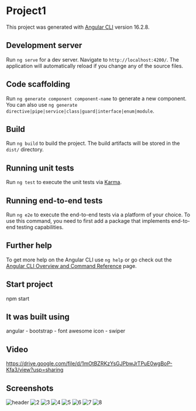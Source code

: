 # Project1

This project was generated with [Angular CLI](https://github.com/angular/angular-cli) version 16.2.8.

## Development server

Run `ng serve` for a dev server. Navigate to `http://localhost:4200/`. The application will automatically reload if you change any of the source files.

## Code scaffolding

Run `ng generate component component-name` to generate a new component. You can also use `ng generate directive|pipe|service|class|guard|interface|enum|module`.

## Build

Run `ng build` to build the project. The build artifacts will be stored in the `dist/` directory.

## Running unit tests

Run `ng test` to execute the unit tests via [Karma](https://karma-runner.github.io).

## Running end-to-end tests

Run `ng e2e` to execute the end-to-end tests via a platform of your choice. To use this command, you need to first add a package that implements end-to-end testing capabilities.

## Further help

To get more help on the Angular CLI use `ng help` or go check out the [Angular CLI Overview and Command Reference](https://angular.io/cli) page.

## Start project
npm start

## It was built using
angular - bootstrap - font awesome icon - swiper

## Video
https://drive.google.com/file/d/1mOtBZRKzYsGJPbwJrTPuE0wgBoP-Kfa3/view?usp=sharing
## Screenshots
![header](https://github.com/emanMohamad691/landing_page/assets/79469282/98f81566-898c-41cf-9340-9a0b7081fba5)
![2](https://github.com/emanMohamad691/landing_page/assets/79469282/c7494520-a418-4077-ac8c-d8996840eabc)
![3](https://github.com/emanMohamad691/landing_page/assets/79469282/9efe6e8f-f166-4194-8a92-9e5cc0fb4443)
![4](https://github.com/emanMohamad691/landing_page/assets/79469282/10e4136a-831e-471e-9d27-d46745d1b956)
![5](https://github.com/emanMohamad691/landing_page/assets/79469282/f1765551-c8e4-4706-a5cd-ca71accc4b16)
![6](https://github.com/emanMohamad691/landing_page/assets/79469282/e917390d-281a-4f9a-ac89-b74f646adeba)
![7](https://github.com/emanMohamad691/landing_page/assets/79469282/932f5c4a-320f-43ef-bdea-9c6b1b9cb0e4)
![8](https://github.com/emanMohamad691/landing_page/assets/79469282/69ae7688-6557-49e3-bcb3-63e4c694cd3a)







